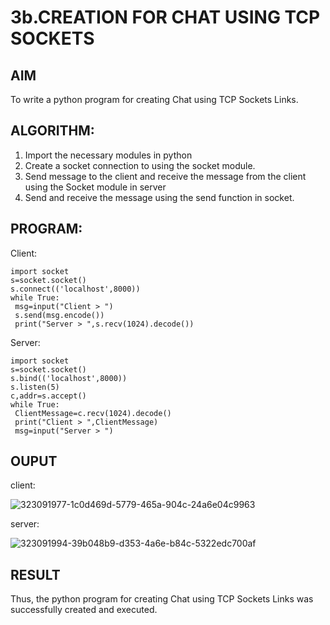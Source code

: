 # 3b.CREATION FOR CHAT USING TCP SOCKETS
## AIM
To write a python program for creating Chat using TCP Sockets Links.
## ALGORITHM:
1. Import the necessary modules in python
2. Create a socket connection to using the socket module.
3. Send message to the client and receive the message from the client using the Socket module in
 server
4. Send and receive the message using the send function in socket.
## PROGRAM:
Client:
```
import socket
s=socket.socket()
s.connect(('localhost',8000))
while True:
 msg=input("Client > ")
 s.send(msg.encode())
 print("Server > ",s.recv(1024).decode())
```
Server:
```
import socket
s=socket.socket()
s.bind(('localhost',8000))
s.listen(5)
c,addr=s.accept()
while True:
 ClientMessage=c.recv(1024).decode()
 print("Client > ",ClientMessage)
 msg=input("Server > ")
```
## OUPUT
client:

![323091977-1c0d469d-5779-465a-904c-24a6e04c9963](https://github.com/user-attachments/assets/987fed09-4739-42b5-bc1e-b520cc80ffe6)

server:

![323091994-39b048b9-d353-4a6e-b84c-5322edc700af](https://github.com/user-attachments/assets/8580a776-9cf2-477b-a558-561e578c4546)

## RESULT
Thus, the python program for creating Chat using TCP Sockets Links was successfully 
created and executed.
